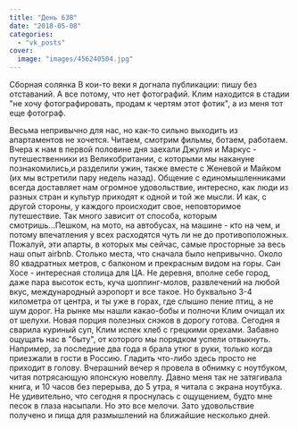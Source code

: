 ```yaml
---
title: "День 638"
date: "2018-05-08"
categories: 
  - "vk_posts"
cover:
  image: "images/456240504.jpg"
---
```


Сборная солянка В кои-то веки я догнала публикации: пишу без отставаний. А все потому, что нет фотографий. Клим находится в стадии "не хочу фотографировать, продам к чертям этот фотик", а из меня тот еще фотограф.

<!--more-->

Весьма непривычно для нас, но как-то сильно выходить из апартаментов не хочется. Читаем, смотрим фильмы, ботаем, работаем. Вчера к нам в первой половине дня заехали Джулия и Маркус - путешественники из Великобритании, с которыми мы накануне познакомились,и разделили ужин, также вместе с Женевой и Майком (их мы встретили пару недель назад). Общение с единомышленниками всегда доставляет нам огромное удовольствие, интересно, как люди из разных стран и культур приходят к одной и той же мысли. И как, с другой стороны, у каждого происходит свое, неповторимое путешествие. Так много зависит от способа, которым смотришь...Пешком, на мото, на автобусах, на машине - кто на чем, и потому впечатления у всех расходятся чуть ли не до противоположных. Пожалуй, эти апарты, в которых мы сейчас, самые просторные за весь наш опыт airbnb. Столько места, что сначала было непривычно. Около 80 квадратных метров, с балконом и прекрасным видом на горы. Сан Хосе - интересная столица для ЦА. Не деревня, вполне себе город, даже пара высоток есть, куча шоппинг-молов, развлечений на любой вкус, международный аэропорт и все такое. Но буквально 3-4 километра от центра, и ты уже в горах, где слышно пение птиц, а не шум дорог. На рынке мы нашли какао-бобы и полночи Клим очищал их от шелухи. Новая порция полезных снэков в дорогу готова. Сегодня я сварила куриный суп, Клим испек хлеб с грецкими орехами. Забавно ощущать нас в "быту", от которого мы порядком успели отвыкнуть. Например, за последние два года я брала утюг в руки, только когда приезжали в гости в Россию. Гладить что-либо здесь просто не приходит в голову. Вчерашний вечер я провела в обнимку с ноутбуком, читая потрясающую японскую новеллу. Давно меня так не затягивала книга, и 10 часов без перерыва, до 5 утра, я читала с экрана ноутбука. Не удивительно, что сегодня я проснулась с ощущением, будто мне песок в глаза насыпали. Но это все мелочи. Зато удовольствие получено и пища для размышлений на ближайшие несколько дней.
